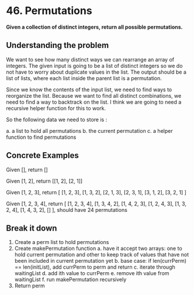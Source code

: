 # 46. Permutations #

**Given a collection of distinct integers, return all possible permutations.**

## Understanding the problem ##

We want to see how many distinct ways we can rearrange an array of integers. The given input is going to be a list of distinct integers so we do not have to worry about duplicate values in the list. The output should be a list of lists, where each list inside the parent list is a permutation.

Since we know the contents of the input list, we need to find ways to reorganize the list. Because we want to find all distinct combinations, we need to find a way to backtrack on the list. I think we are going to need a recursive helper function for this to work.

So the following data we need to store is :

a. a list to hold all permutations
b. the current permutation
c. a helper function to find permutations

## Concrete Examples ##

Given [], return []

Given [1, 2], return [[1, 2], [2, 1]]

Given [1, 2, 3], return
[
  [1, 2, 3],
  [1, 3, 2],
  [2, 1, 3],
  [2, 3, 1],
  [3, 1, 2],
  [3, 2, 1]
]

Given [1, 2, 3, 4], return
[
  [1, 2, 3, 4],
  [1, 3, 4, 2],
  [1, 4, 2, 3],
  [1, 2, 4, 3],
  [1, 3, 2, 4],
  [1, 4, 3, 2],
  []
], should have 24 permutations

## Break it down ##

1. Create a perm list to hold permutations
2. Create makePermutation function
  a. have it accept two arrays: one to hold current permutation and other to keep track of values that have not been included in current permutation yet
  b. base case: if len(currPerm) == len(initList), add currPerm to perm and return
  c. iterate through waitingList
  d. add ith value to currPerm
  e. remove ith value from waitingList
  f. run makePermutation recursively
3. Return perm
